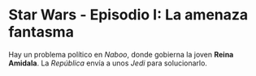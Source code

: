 # Star Wars - Episodio I: La amenaza fantasma

Hay un problema político en _Naboo_, donde gobierna la joven **Reina Amidala**. La _República_ envía a unos _Jedi_ para solucionarlo.
